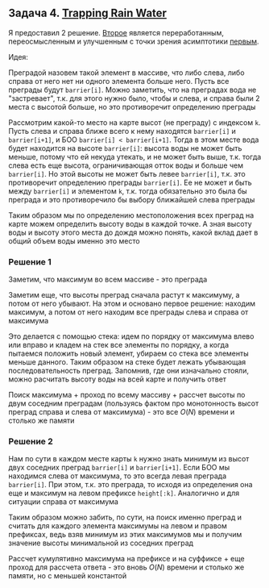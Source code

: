 ## Задача 4. [Trapping Rain Water](https://leetcode.com/problems/trapping-rain-water/)

Я предоставил 2 решение. [Второе](./solution_fast.cpp) является переработанным, переосмысленным и улучшенным с точки зрения асимптотики [первым](./solution.cpp).

Идея:

Преградой назовем такой элемент в массиве, что либо слева, либо справа от него нет ни одного элемента больше него. Пусть все преграды будут `barrier[i]`. Можно заметить, что на преградах вода не "застревает", т.к. для этого нужно было, чтобы и слева, и справа были 2 места с высотой больше, но это противоречит определению преграды

Рассмотрим какой-то место на карте высот (не преграду) c индексом `k`. Пусть слева и справа ближе всего к нему находятся `barrier[i]` и `barrier[i+1]`, и БОО `barrier[i] < barrier[i+1]`. Тогда в этом месте вода будет находится на высоте `barrier[i]`: высота воды не может быть меньше, потому что ей некуда утекать, и не может быть выше, т.к. тогда слева есть еще высота, ограничивающая отток воды и больше чем `barrier[i]`. Но этой высоты не может быть левее `barrier[i]`, т.к. это противоречит определению преграды `barrier[i]`. Ее не может и быть между `barrier[i]` и элементом `k`, т.к. тогда обязательно это была бы преграда и это противоречило бы выбору ближайшей слева преграды

Таким образом мы по определению местоположения всех преград на карте можем определить высоту воды в каждой точке. А зная высоту воды и высоту этого места до дождя можно понять, какой вклад дает в общий объем воды именно это место

### Решение 1
Заметим, что максимум во всем массиве - это преграда

Заметим еще, что высоты преград сначала растут к максимуму, а потом от него убывают. На этом и основано первое решение: находим максимум, а потом от него находим все преграды слева и справа от максимума

Это делается с помощью стека: идем по порядку от максимума влево или вправо и кладем на стек все элементы по порядку, а когда пытаемся положить новый элемент, убираем со стека все элементы меньше данного. Таким образом на стеке будет лежать убывающая последовательность преград. Запомнив, где они изначально стояли, можно расчитать высоту воды на всей карте и получить ответ

Поиск максимума + проход по всему массиву + рассчет высоты по двум соседним преградам (пользуясь фактом про монотонность высот преград справа и слева от максимума) - это все $O(N)$ времени и столько же памяти

### Решение 2
Нам по сути в каждом месте карты `k` нужно знать минимум из высот двух соседних преград `barrier[i]` и `barrier[i+1]`. Если БОО мы находимся слева от максимума, то это всегда левая преграда `barrier[i]`. При этом, т.к. это преграда, то исходя из определения она еще и максимум на левом префиксе `height[:k]`. Аналогично и для ситуации справа от максимума

Таким образом можно забить, по сути, на поиск именно преград и считать для каждого элемента максимумы на левом и правом префиксах, ведь взяв минимум из этих максимумов мы и получим значение высоты минимальной из соседних преград

Рассчет кумулятивно максимума на префиксе и на суффиксе + еще проход для рассчета ответа - это вновь $O(N)$ времени и столько же памяти, но с меньшей константой
